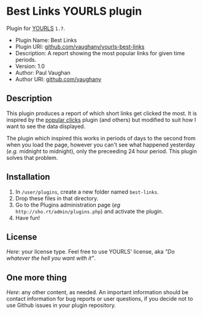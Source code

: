 # Best Links YOURLS plugin

Plugin for [YOURLS](http://yourls.org) `1.7`. 

* Plugin Name:    Best Links
* Plugin URI:     [github.com/vaughany/yourls-best-links](http://github.com/vaughany/yourls-best-links)
* Description:    A report showing the most popular links for given time periods.
* Version:        1.0
* Author:         Paul Vaughan
* Author URI:     [github.com/vaughany](http://github.com/vaughany/)


## Description

This plugin produces a report of which short links get clicked the most. It is inspired by the [popular clicks](https://github.com/miconda/yourls/tree/master/plugins/popular-clicks) plugin (and others) but modified to suit how I want to see the data displayed.

The plugin which inspired this works in periods of days to the second from when you load the page, however you can't see what happened yesterday (*e.g.* midnight to midnight), only the preceeding 24 hour period.  This plugin solves that problem.


## Installation

1. In `/user/plugins`, create a new folder named `best-links`.
2. Drop these files in that directory.
3. Go to the Plugins administration page (*eg* `http://sho.rt/admin/plugins.php`) and activate the plugin.
4. Have fun!


## License

*Here*: your license type. Feel free to use YOURLS' license, aka *"Do whatever the hell you want with it"*.


## One more thing

*Here*: any other content, as needed. An important information should be contact information for bug reports or user questions, if you decide not to use Github issues in your plugin repository.
